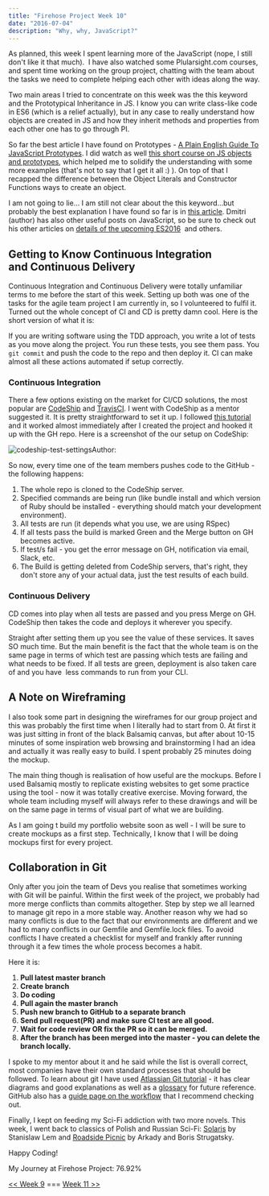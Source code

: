 ```yaml
---
title: "Firehose Project Week 10"
date: "2016-07-04"
description: "Why, why, JavaScript?"
---
```


As planned, this week I spent learning more of the JavaScript (nope, I still don't like it that much).  I have also watched some Plularsight.com courses, and spent time working on the group project, chatting with the team about the tasks we need to complete helping each other with ideas along the way.

Two main areas I tried to concentrate on this week was the this keyword and the Prototypical Inheritance in JS. I know you can write class-like code in ES6 (which is a relief actually), but in any case to really understand how objects are created in JS and how they inherit methods and properties from each other one has to go through PI.

So far the best article I have found on Prototypes - [A Plain English Guide To JavaScript Prototypes](http://sporto.github.io/blog/2013/02/22/a-plain-english-guide-to-javascript-prototypes/). I did watch as well [this short course on JS objects and prototypes](https://app.pluralsight.com/library/courses/javascript-objects-prototypes/table-of-contents), which helped me to solidify the understanding with some more examples (that's not to say that I get it all :) ). On top of that I recapped the difference between the Object Literals and Constructor Functions ways to create an object.

I am not going to lie... I am still not clear about the this keyword...but probably the best explanation I have found so far is in [this article](https://rainsoft.io/gentle-explanation-of-this-in-javascript/). Dmitri (author) has also other useful posts on JavaScript, so be sure to check out his other articles on [details of the upcoming ES2016](https://rainsoft.io/must-know-details-about-es2016-features/)  and others.

## Getting to Know Continuous Integration and Continuous Delivery

Continuous Integration and Continuous Delivery were totally unfamiliar terms to me before the start of this week. Setting up both was one of the tasks for the agile team project I am currently in, so I volunteered to fulfil it. Turned out the whole concept of CI and CD is pretty damn cool. Here is the short version of what it is:

If you are writing software using the TDD approach, you write a lot of tests as you move along the project. You run these tests, you see them pass. You `git commit` and push the code to the repo and then deploy it. CI can make almost all these actions automated if setup correctly.

### Continuous Integration

There a few options existing on the market for CI/CD solutions, the most popular are [CodeShip](https://codeship.com) and [TravisCI](https://travis-ci.com/). I went with CodeShip as a mentor suggested it. It is pretty straightforward to set it up. I followed [this tutorial](http://code.tutsplus.com/tutorials/codeship-continuous-integration-and-delivery-made-simple--cms-23517) and it worked almost immediately after I created the project and hooked it up with the GH repo. Here is a screenshot of the our setup on CodeShip:

![codeship-test-settings](/images/codeship-test-settings-1024x613.png)Author:

So now, every time one of the team members pushes code to the GitHub - the following happens:

1. The whole repo is cloned to the CodeShip server.
2. Specified commands are being run (like bundle install and which version of Ruby should be installed - everything should match your development environment).
3. All tests are run (it depends what you use, we are using RSpec)
4. If all tests pass the build is marked Green and the Merge button on GH becomes active.
5. If test/s fail - you get the error message on GH, notification via email, Slack, etc.
6. The Build is getting deleted from CodeShip servers, that's right, they don't store any of your actual data, just the test results of each build.

### Continuous Delivery

CD comes into play when all tests are passed and you press Merge on GH. CodeShip then takes the code and deploys it wherever you specify.

Straight after setting them up you see the value of these services. It saves SO much time. But the main benefit is the fact that the whole team is on the same page in terms of which test are passing which tests are failing and what needs to be fixed. If all tests are green, deployment is also taken care of and you have  less commands to run from your CLI.

## A Note on Wireframing

I also took some part in designing the wireframes for our group project and this was probably the first time when I literally had to start from 0. At first it was just sitting in front of the black Balsamiq canvas, but after about 10-15 minutes of some inspiration web browsing and brainstorming I had an idea and actually it was really easy to build. I spent probably 25 minutes doing the mockup.

The main thing though is realisation of how useful are the mockups. Before I used Balsamiq mostly to replicate existing websites to get some practice using the tool - now it was totally creative exercise. Moving forward, the whole team including myself will always refer to these drawings and will be on the same page in terms of visual part of what we are building.

As I am going t build my portfolio website soon as well - I will be sure to create mockups as a first step. Technically, I know that I will be doing mockups first for every project.

## Collaboration in Git

Only after you join the team of Devs you realise that sometimes working with Git will be painful. Within the first week of the project, we probably had more merge conflicts than commits altogether. Step by step we all learned to manage git repo in a more stable way. Another reason why we had so many conflicts is due to the fact that our environments are different and we had to many conflicts in our Gemfile and Gemfile.lock files. To avoid conflicts I have created a checklist for myself and frankly after running through it a few times the whole process becomes a habit.

Here it is:

1. **Pull latest master branch**
2. **Create branch**
3. **Do coding**
4. **Pull again the master branch**
5. **Push new branch to GitHub to a separate branch**
6. **Send pull request(PR) and make sure CI test are all good.**
7. **Wait for code review OR fix the PR so it can be merged.**
8. **After the branch has been merged into the master - you can delete the branch locally.**

I spoke to my mentor about it and he said while the list is overall correct, most companies have their own standard processes that should be followed. To learn about git I have used [Atlassian Git tutorial](https://www.atlassian.com/git/tutorials/what-is-version-control) - it has clear diagrams and good explanations as well as a [glossary](https://www.atlassian.com/git/glossary/) for future reference. GitHub also has a [guide page on the workflow](https://guides.github.com/introduction/flow/) that I recommend checking out.

Finally, I kept on feeding my Sci-Fi addiction with two more novels. This week, I went back to classics of Polish and Russian Sci-Fi: [Solaris](http://amzn.to/29I8jz3) by Stanislaw Lem and [Roadside Picnic](http://amzn.to/29zkxGl) by Arkady and Boris Strugatsky.

Happy Coding!

My Journey at Firehose Project: 76.92%

[<< Week 9](http://localhost/firehose-project-week-9) === [Week 11 >>](http://localhost/firehose-project-week-11)
